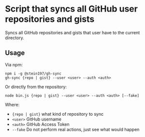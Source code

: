 # Script that syncs all GitHub user repositories and gists
Syncs all GitHub repositories and gists that user have to the current directory.

## Usage
Via npm:
```
npm i -g @stein197/gh-sync
gh-sync {repo | gist} --user <user> --auth <auth>
```
Or directly from the repository:
```
node bin.js {repo | gist} --user <user> --auth <auth> [--fake]
```

Where:
- `{repo | gist}` what kind of repository to sync
- `<user>` GitHub username
- `<auth>` GitHub Access Token
- `--fake` Do not perform real actions, just see what would happen

